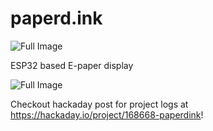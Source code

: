 # paperd.ink

![Full Image](https://github.com/rgujju/paperdink/blob/master/images/paperdink.jpg?raw=true)

ESP32 based E-paper display

![Full Image](https://github.com/rgujju/paperdink/blob/master/images/full.jpg?raw=true)

Checkout hackaday post for project logs at https://hackaday.io/project/168668-paperdink!
